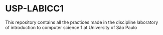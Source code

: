 # USP-LABICC1
This repository contains all the practices made in the discipline laboratory of introduction to computer science 1 at University of São Paulo
